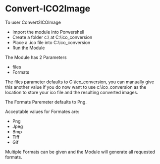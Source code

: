 # Convert-ICO2Image

To user Convert2ICOImage
 - Import the module into Porwershell
 - Create a folder c:\ at C:\ico_conversion
 - Place a .ico file into C:\ico_conversion
 - Run the Module

The Module has 2 Parameters
 - files
 - Formats

The files parameter defaults to C:\ico_conversion, you can manually give this another value if you do now want to use c:\ico_conversion as the location to store your ico file and the resulting converted images.

The Formats Paremeter defaults to Png.

Acceptable values for Formates are:
 - Png
 - Jpeg
 - Bmp
 - Tiff
 - Gif

Multiple Formats can be given and the Module will generate all requested formats.
